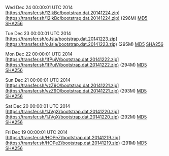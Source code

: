 Wed Dec 24 00:00:01 UTC 2014 [https://transfer.sh/12IkBc/bootstrap.dat.20141224.zip](https://transfer.sh/12IkBc/bootstrap.dat.20141224.zip) (296M) [MD5](https://transfer.sh/mLxH7/md5.txt) [SHA256](https://transfer.sh/j7aJr/sha256.txt)

Tue Dec 23 00:00:01 UTC 2014 [https://transfer.sh/oJsla/bootstrap.dat.20141223.zip](https://transfer.sh/oJsla/bootstrap.dat.20141223.zip) (295M) [MD5](https://transfer.sh/wesib/md5.txt) [SHA256](https://transfer.sh/F3PzK/sha256.txt)

Mon Dec 22 00:00:01 UTC 2014 [https://transfer.sh/1fPujV/bootstrap.dat.20141222.zip](https://transfer.sh/1fPujV/bootstrap.dat.20141222.zip) (294M) [MD5](https://transfer.sh/1g0LsD/md5.txt) [SHA256](https://transfer.sh/AXm6F/sha256.txt)

Sun Dec 21 00:00:01 UTC 2014 [https://transfer.sh/vzZ9O/bootstrap.dat.20141221.zip](https://transfer.sh/vzZ9O/bootstrap.dat.20141221.zip) (293M) [MD5](https://transfer.sh/f7nXB/md5.txt) [SHA256](https://transfer.sh/13PaD6/sha256.txt)

Sat Dec 20 00:00:01 UTC 2014 [https://transfer.sh/1JVgX/bootstrap.dat.20141220.zip](https://transfer.sh/1JVgX/bootstrap.dat.20141220.zip) (292M) [MD5](https://transfer.sh/SEOYo/md5.txt) [SHA256](https://transfer.sh/10olST/sha256.txt)

Fri Dec 19 00:00:01 UTC 2014 [https://transfer.sh/HOPeZ/bootstrap.dat.20141219.zip](https://transfer.sh/HOPeZ/bootstrap.dat.20141219.zip) (291M) [MD5](https://transfer.sh/Z9EGp/md5.txt) [SHA256](https://transfer.sh/Z6KDS/sha256.txt)
